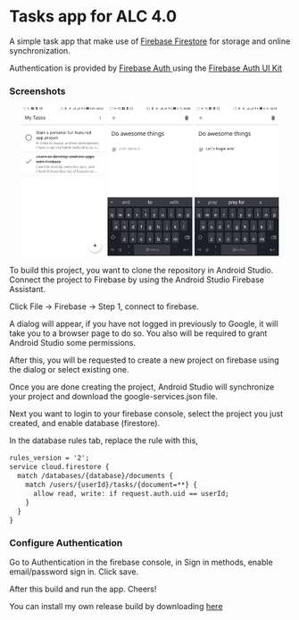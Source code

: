 Tasks app for ALC 4.0
========================


A simple task app that make use of [Firebase Firestore](https://firebase.google.com/products/firestore/) for storage and online synchronization.

Authentication is provided by [Firebase Auth ](https://firebase.google.com/products/auth/) using the [Firebase Auth UI Kit](https://github.com/firebase/FirebaseUI-Android)

### Screenshots
<p align="center">
<a href="" target="_blank" alt="My Tasks"><img src="screenshots/my_tasks.png" width="30%"/></a>
<a href="" target="_blank" alt="Add Task"><img src="screenshots/add_task_start.png" width="30%"/></a>
<a href="" target="_blank" alt="Add Task"><img src="screenshots/add_task.png" width="30%"/></a>
</p>

To build this project, you want to clone the repository in Android Studio. Connect the project to Firebase by using the Android Studio Firebase Assistant.

Click File -> Firebase -> Step 1, connect to firebase. 

A dialog will appear, if you have not logged in previously to Google, it will take you to a browser page to do so. You also will be required to grant Android Studio some permissions.

After this, you will be requested to create a new project on firebase using the dialog or select existing one.

Once you are done creating the project, Android Studio will synchronize your project and download the google-services.json file.

Next you want to login to your firebase console, select the project you just created, and enable database (firestore). 

In the database rules tab, replace the rule with this,

```
rules_version = '2';
service cloud.firestore {
  match /databases/{database}/documents {
    match /users/{userId}/tasks/{document=**} {
      allow read, write: if request.auth.uid == userId;
    }
  }
}
```

### Configure Authentication

Go to Authentication in the firebase console, in Sign in methods, enable email/password sign in. Click save.

After this build and run the app. Cheers!

You can install my own release build by downloading [here](app/release/app-release.apk)

